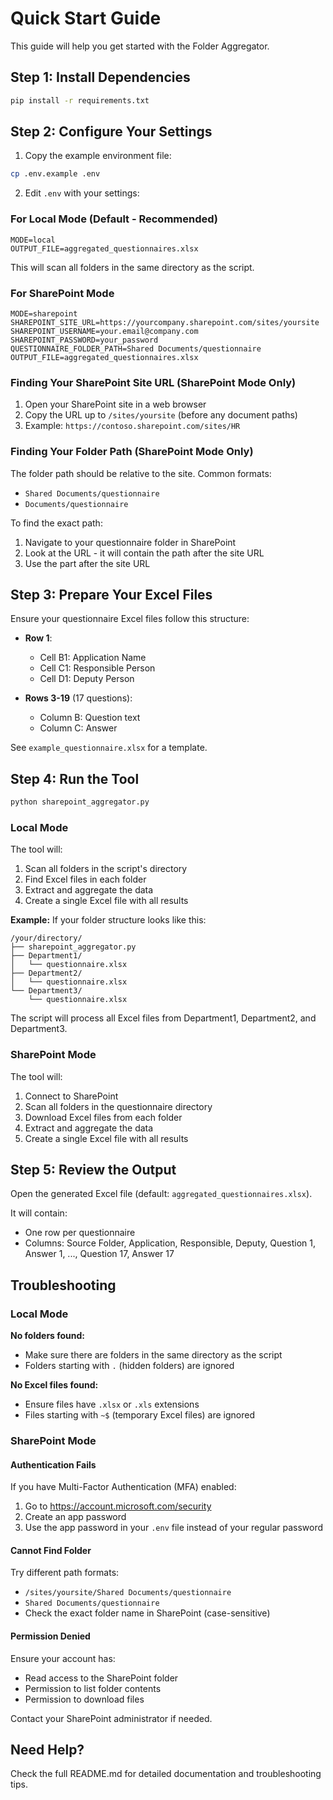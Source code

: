 # Quick Start Guide

This guide will help you get started with the Folder Aggregator.

## Step 1: Install Dependencies

```bash
pip install -r requirements.txt
```

## Step 2: Configure Your Settings

1. Copy the example environment file:
```bash
cp .env.example .env
```

2. Edit `.env` with your settings:

### For Local Mode (Default - Recommended)

```env
MODE=local
OUTPUT_FILE=aggregated_questionnaires.xlsx
```

This will scan all folders in the same directory as the script.

### For SharePoint Mode

```env
MODE=sharepoint
SHAREPOINT_SITE_URL=https://yourcompany.sharepoint.com/sites/yoursite
SHAREPOINT_USERNAME=your.email@company.com
SHAREPOINT_PASSWORD=your_password
QUESTIONNAIRE_FOLDER_PATH=Shared Documents/questionnaire
OUTPUT_FILE=aggregated_questionnaires.xlsx
```

### Finding Your SharePoint Site URL (SharePoint Mode Only)

1. Open your SharePoint site in a web browser
2. Copy the URL up to `/sites/yoursite` (before any document paths)
3. Example: `https://contoso.sharepoint.com/sites/HR`

### Finding Your Folder Path (SharePoint Mode Only)

The folder path should be relative to the site. Common formats:
- `Shared Documents/questionnaire`
- `Documents/questionnaire`

To find the exact path:
1. Navigate to your questionnaire folder in SharePoint
2. Look at the URL - it will contain the path after the site URL
3. Use the part after the site URL

## Step 3: Prepare Your Excel Files

Ensure your questionnaire Excel files follow this structure:

- **Row 1**:
  - Cell B1: Application Name
  - Cell C1: Responsible Person
  - Cell D1: Deputy Person

- **Rows 3-19** (17 questions):
  - Column B: Question text
  - Column C: Answer

See `example_questionnaire.xlsx` for a template.

## Step 4: Run the Tool

```bash
python sharepoint_aggregator.py
```

### Local Mode

The tool will:
1. Scan all folders in the script's directory
2. Find Excel files in each folder
3. Extract and aggregate the data
4. Create a single Excel file with all results

**Example:**
If your folder structure looks like this:
```
/your/directory/
├── sharepoint_aggregator.py
├── Department1/
│   └── questionnaire.xlsx
├── Department2/
│   └── questionnaire.xlsx
└── Department3/
    └── questionnaire.xlsx
```

The script will process all Excel files from Department1, Department2, and Department3.

### SharePoint Mode

The tool will:
1. Connect to SharePoint
2. Scan all folders in the questionnaire directory
3. Download Excel files from each folder
4. Extract and aggregate the data
5. Create a single Excel file with all results

## Step 5: Review the Output

Open the generated Excel file (default: `aggregated_questionnaires.xlsx`).

It will contain:
- One row per questionnaire
- Columns: Source Folder, Application, Responsible, Deputy, Question 1, Answer 1, ..., Question 17, Answer 17

## Troubleshooting

### Local Mode

**No folders found:**
- Make sure there are folders in the same directory as the script
- Folders starting with `.` (hidden folders) are ignored

**No Excel files found:**
- Ensure files have `.xlsx` or `.xls` extensions
- Files starting with `~$` (temporary Excel files) are ignored

### SharePoint Mode

#### Authentication Fails

If you have Multi-Factor Authentication (MFA) enabled:
1. Go to https://account.microsoft.com/security
2. Create an app password
3. Use the app password in your `.env` file instead of your regular password

#### Cannot Find Folder

Try different path formats:
- `/sites/yoursite/Shared Documents/questionnaire`
- `Shared Documents/questionnaire`
- Check the exact folder name in SharePoint (case-sensitive)

#### Permission Denied

Ensure your account has:
- Read access to the SharePoint folder
- Permission to list folder contents
- Permission to download files

Contact your SharePoint administrator if needed.

## Need Help?

Check the full README.md for detailed documentation and troubleshooting tips.
